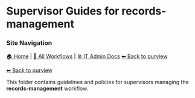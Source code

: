# Supervisor Guides for records-management

### Site Navigation
[🏠 Home](../../../../README.md) | [📂 All Workflows](../../../../users/users.md) | [⚙ IT Admin Docs](../../../../it-admins/README.md)
[⬅ Back to purview](../README.md)

[⬅ Back to purview](../README.md)

This folder contains guidelines and policies for supervisors managing the **records-management** workflow.
